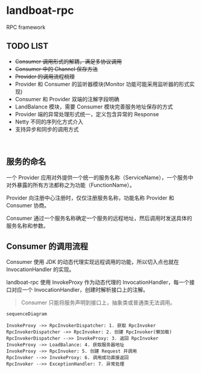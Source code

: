 # landboat-rpc

RPC framework

## TODO LIST

- ~~Consumer 调用形式的解耦，满足多协议调用~~
- ~~Consumer 中的 Channel 保存方法~~
- ~~Provider 的调用流程梳理~~
- Provider 和 Consumer 的监听器模块(Monitor 功能可能采用监听器的形式实现)
- Consumer 和 Provider 双端的注解字段明确
- LandBalance 模块，需要 Consumer 模块完善服务地址保存的方式
- Provider 端的异常处理形式统一，定义包含异常的 Response
- Netty 不同的序列化方式介入
- 支持异步和同步的调用方式

<br>

## 服务的命名

一个 Provider 应用对外提供一个统一的服务名称（ServiceName），一个服务中对外暴露的所有方法都称之为功能（FunctionName）。

Provider 向注册中心注册时，仅仅注册服务名称，功能名称 Provider 和 Consumer 协商。

Consumer 通过一个服务名称确定一个服务的远程地址，然后调用时发送具体的服务名称和参数。

## Consumer 的调用流程

Consumer 使用 JDK 的动态代理实现远程调用的功能，所以切入点也就在 InvocationHandler 的实现。

landboat-rpc 使用 InvokeProxy 作为动态代理的 InvocationHandler，每一个接口对应一个 InvocationHandler，创建时解析接口上的注解。

> Consumer 只能将服务声明到接口上，抽象类或普通类无法调用。

```mermaid
sequenceDiagram 

InvokeProxy ->> RpcInvokerDispatcher: 1. 获取 RpcInvoker
RpcInvokerDispatcher ->> RpcInvoker: 2. 创建 RpcInvoker(懒加载)
RpcInvokerDispatcher -->> InvokeProxy: 3. 返回 RpcInvoker
InvokeProxy ->> LoadBalance: 4. 获取服务器地址
InvokeProxy ->> RpcInvoker: 5. 创建 Request 并调用
RpcInvoker -->> InvokeProxy: 6. 调用成功直接返回
RpcInvoker -->> ExceptionHandler: 7. 异常处理

```
